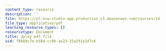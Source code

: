 ```yaml
---
content_type: resource
description: ''
file: https://ol-ocw-studio-app-production.s3.amazonaws.com/courses/14-01-principles-of-microeconomics-fall-2018/f8689c7eb58dcc9bae2325a291a1d7c6_0kA91PvS3sk.pdf
file_type: application/pdf
learning_resource_types: []
resourcetype: Document
title: 3play pdf file
uid: f8689c7e-b58d-cc9b-ae23-25a291a1d7c6
---
```

